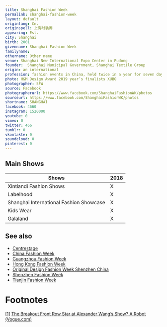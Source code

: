 ```yaml
---
title: Shanghai Fashion Week
permalink: shanghai-fashion-week
layout: default
originlang: Cn.
originspell: 上海时装周
appearing: Est.
city: Shanghai
birth: 2001
givenname: Shanghai Fashion Week
familyname:
othername: Other name
venue: Shanghai New International Expo Center in Pudong
founder:  Shanghai Municipal Government, Shanghai Textile Group
origin: an international
profession: fashion events in China, held twice in a year for seven days which is a part of Shanghai International Fashion Culture Festival which usually lasts for a month, also in 2013 Mode Shanghai collaborated with ENK International, the leading fashion apparel trade show producers headquartered in New York City
photo: H&M Design Award 2019 year’s finalists XUBO
photographer: SFW
source: Facebook
photographerurl: https://www.facebook.com/ShanghaiFashionWK/photos
sourceurl: https://www.facebook.com/ShanghaiFashionWK/photos
shortname: SHANGHAI
facebook: 4660
instagram: 1520000
youtube: 0
vimeo: 0
twitter: 466
tumblr: 0
vkontakte: 0
soundcloud: 0
pinterest: 0
---
```


## Main Shows

|Shows|2018|
|-|-|
|Xintiandi Fashion Shows|X|
|Labelhood|X|
|Shanghai International Fashion Showcase|X|
|Kids Wear|X|
|Galaland|X|

## See also

+ [Centrestage](fashion-weeks-around-the-world)
+ [China Fashion Week](fashion-weeks-around-the-world)
+ [Guangzhou Fashion Week](fashion-weeks-around-the-world)
+ [Hong Kong Fashion Week](fashion-weeks-around-the-world)
+ [Original Design Fashion Week Shenzhen China](fashion-weeks-around-the-world)
+ [Shenzhen Fashion Week](fashion-weeks-around-the-world)
+ [Tianjin Fashion Week](fashion-weeks-around-the-world)

# Footnotes

[[1]](#a1) <span id="f1"></span> [The Breakout Front Row Star at Alexander Wang’s Show? A Robot (Vogue.com)](https://www.vogue.com/article/sophia-robot-front-row-alexander-wang-fall-2019-show)
